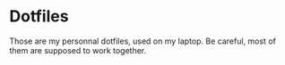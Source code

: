 # Dotfiles

Those are my personnal dotfiles, used on my laptop. Be careful, most of them are supposed to work together.
